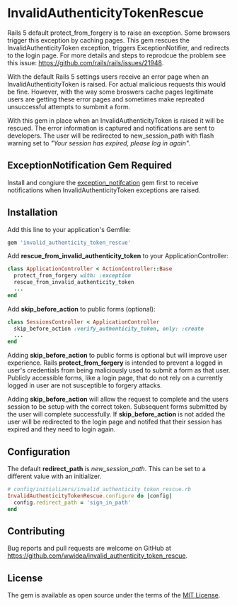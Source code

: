 # InvalidAuthenticityTokenRescue
Rails 5 default protect_from_forgery is to raise an exception. Some browsers trigger this exception by caching pages. This gem rescues the InvalidAuthenticityToken exception, triggers ExceptionNotifier, and redirects to the login page. For more details and steps to reprodcue the problem see this issue: https://github.com/rails/rails/issues/21948.

With the default Rails 5 settings users receive an error page when an InvalidAuthenticityToken is raised. For actual malicious requests this would be fine. However, with the way some broswers cache pages legitimate users are getting these error pages and sometimes make repreated unsuccessful attempts to sumbmit a form.

With this gem in place when an InvalidAuthenticityToken is raised it will be rescued. The error information is captured and notifications are sent to developers. The user will be redirected to new_session_path with flash warning set to *"Your session has expired, please log in again"*.

## ExceptionNotification Gem Required
Install and congiure the [exception_notifcation](https://github.com/smartinez87/exception_notification) gem first to receive notifications when InvalidAuthenticityToken exceptions are raised.

## Installation
Add this line to your application's Gemfile:

```ruby
gem 'invalid_authenticity_token_rescue'
```

Add **rescue_from_invalid_authenticity_token** to your ApplicationController:

```ruby
class ApplicationController < ActionController::Base
  protect_from_forgery with: :exception
  rescue_from_invalid_authenticity_token
  ...
end
```

Add **skip_before_action** to public forms (optional):

```ruby
class SessionsController < ApplicationController
  skip_before_action :verify_authenticity_token, only: :create
  ...
end
```

Adding **skip_before_action** to public forms is optional but will improve user experience. Rails **protect_from_forgery** is intended to prevent a logged in user's credentials from being maliciously used to submit a form as that user. Publicly accessible forms, like a login page, that do not rely on a currently logged in user are not susceptible to forgery attacks.

Adding **skip_before_action** will allow the request to complete and the users session to be setup with the correct token. Subsequent forms submitted by the user will complete successfully. If **skip_before_action** is not added the user will be redirected to the login page and notifed that their session has expired and they need to login again.

## Configuration
The default **redirect_path** is *new_session_path*. This can be set to a different value with an initializer.

```ruby
# config/initializers/invalid_authenticity_token_rescue.rb
InvalidAuthenticityTokenRescue.configure do |config|
  config.redirect_path = 'sign_in_path'
end
```

## Contributing
Bug reports and pull requests are welcome on GitHub at https://github.com/wwidea/invalid_authenticity_token_rescue.

## License
The gem is available as open source under the terms of the [MIT License](http://opensource.org/licenses/MIT).
